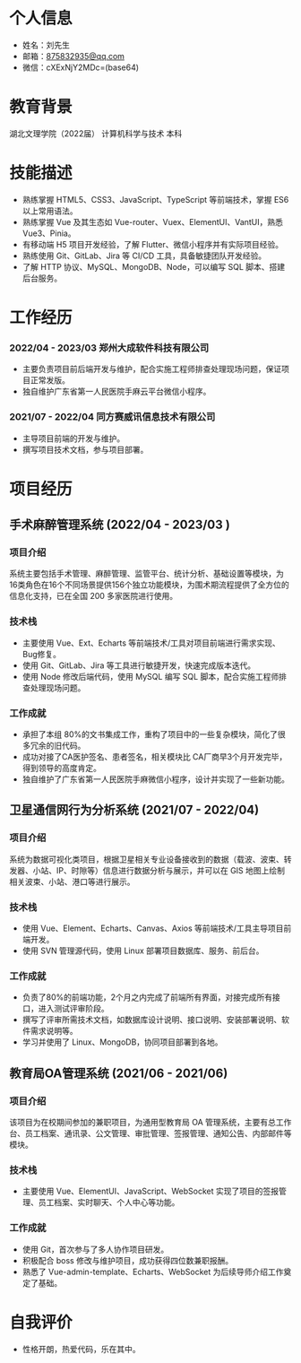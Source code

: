 
# 个人信息
- 姓名：刘先生
- 邮箱：875832935@qq.com
- 微信：cXExNjY2MDc=(base64)

# 教育背景
湖北文理学院（2022届） 计算机科学与技术 本科

# 技能描述
- 熟练掌握 HTML5、CSS3、JavaScript、TypeScript 等前端技术，掌握 ES6 以上常用语法。
- 熟练掌握 Vue 及其生态如 Vue-router、Vuex、ElementUI、VantUI，熟悉 Vue3、Pinia。
- 有移动端 H5 项目开发经验，了解 Flutter、微信小程序并有实际项目经验。
- 熟练使用 Git、GitLab、Jira 等 CI/CD 工具，具备敏捷团队开发经验。
- 了解 HTTP 协议、MySQL、MongoDB、Node，可以编写 SQL 脚本、搭建后台服务。

# 工作经历

### 2022/04 - 2023/03 郑州大成软件科技有限公司
- 主要负责项目前后端开发与维护，配合实施工程师排查处理现场问题，保证项目正常发版。
- 独自维护广东省第一人民医院手麻云平台微信小程序。

### 2021/07 - 2022/04 同方赛威讯信息技术有限公司
- 主导项目前端的开发与维护。
- 撰写项目技术文档，参与项目部署。

# 项目经历
## 手术麻醉管理系统 (2022/04 - 2023/03 )

### 项目介绍
系统主要包括手术管理、麻醉管理、监管平台、统计分析、基础设置等模块，为16类角色在16个不同场景提供156个独立功能模块，为围术期流程提供了全方位的信息化支持，已在全国 200 多家医院进行使用。
### 技术栈
- 主要使用 Vue、Ext、Echarts 等前端技术/工具对项目前端进行需求实现、Bug修复。
- 使用 Git、GitLab、Jira 等工具进行敏捷开发，快速完成版本迭代。
- 使用 Node 修改后端代码，使用 MySQL 编写 SQL 脚本，配合实施工程师排查处理现场问题。
### 工作成就
- 承担了本组 80%的文书集成工作，重构了项目中的一些复杂模块，简化了很多冗余的旧代码。
- 成功对接了CA医护签名、患者签名，相关模块比 CA厂商早3个月开发完毕，得到领导的高度肯定。
- 独自维护了广东省第一人民医院手麻微信小程序，设计并实现了一些新功能。

## 卫星通信网行为分析系统 (2021/07 - 2022/04)

### 项目介绍
系统为数据可视化类项目，根据卫星相关专业设备接收到的数据（载波、波束、转发器、小站、IP、时隙等）信息进行数据分析与展示，并可以在 GIS 地图上绘制相关波束、小站、港口等进行展示。
### 技术栈
- 使用 Vue、Element、Echarts、Canvas、Axios 等前端技术/工具主导项目前端开发。
- 使用 SVN 管理源代码，使用 Linux 部署项目数据库、服务、前后台。

### 工作成就

- 负责了80%的前端功能，2个月之内完成了前端所有界面，对接完成所有接口，进入测试评审阶段。
- 撰写了评审所需技术文档，如数据库设计说明、接口说明、安装部署说明、软件需求说明等。
- 学习并使用了 Linux、MongoDB，协同项目部署到各地。

## 教育局OA管理系统 (2021/06 - 2021/06)

### 项目介绍
该项目为在校期间参加的兼职项目，为通用型教育局 OA 管理系统，主要有总工作台、员工档案、通讯录、公文管理、审批管理、签报管理、通知公告、内部邮件等模块。
### 技术栈
- 主要使用 Vue、ElementUI、JavaScript、WebSocket 实现了项目的签报管理、员工档案、实时聊天、个人中心等功能。

### 工作成就

- 使用 Git，首次参与了多人协作项目研发。
- 积极配合 boss 修改与维护项目，成功获得四位数兼职报酬。
- 熟悉了 Vue-admin-template、Echarts、WebSocket 为后续导师介绍工作奠定了基础。 

# 自我评价
- 性格开朗，热爱代码，乐在其中。
